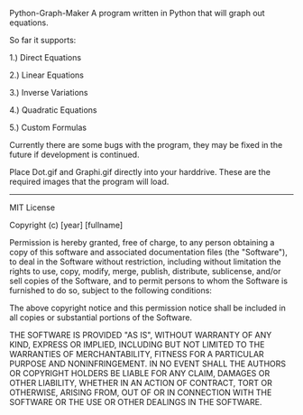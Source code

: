 Python-Graph-Maker
A program written in Python that will graph out equations.


So far it supports:

1.)   Direct Equations

2.)   Linear Equations

3.)   Inverse Variations

4.)   Quadratic Equations

5.)   Custom Formulas


Currently there are some bugs with the program, they may be fixed in the future if development is continued.


Place Dot.gif and Graphi.gif directly into your harddrive. These are the required images that the program will load.


----------------------------------------------------------------------------------------------------------------------


MIT License

Copyright (c) [year] [fullname]

Permission is hereby granted, free of charge, to any person obtaining a copy
of this software and associated documentation files (the "Software"), to deal
in the Software without restriction, including without limitation the rights
to use, copy, modify, merge, publish, distribute, sublicense, and/or sell
copies of the Software, and to permit persons to whom the Software is
furnished to do so, subject to the following conditions:

The above copyright notice and this permission notice shall be included in all
copies or substantial portions of the Software.

THE SOFTWARE IS PROVIDED "AS IS", WITHOUT WARRANTY OF ANY KIND, EXPRESS OR
IMPLIED, INCLUDING BUT NOT LIMITED TO THE WARRANTIES OF MERCHANTABILITY,
FITNESS FOR A PARTICULAR PURPOSE AND NONINFRINGEMENT. IN NO EVENT SHALL THE
AUTHORS OR COPYRIGHT HOLDERS BE LIABLE FOR ANY CLAIM, DAMAGES OR OTHER
LIABILITY, WHETHER IN AN ACTION OF CONTRACT, TORT OR OTHERWISE, ARISING FROM,
OUT OF OR IN CONNECTION WITH THE SOFTWARE OR THE USE OR OTHER DEALINGS IN THE
SOFTWARE.

